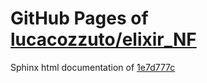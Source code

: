 GitHub Pages of [lucacozzuto/elixir_NF](https://github.com/lucacozzuto/elixir_NF.git)
===
Sphinx html documentation of [1e7d777c](https://github.com/lucacozzuto/elixir_NF/tree/1e7d777c72082c2001c14db7aac08a8580f471b5)

